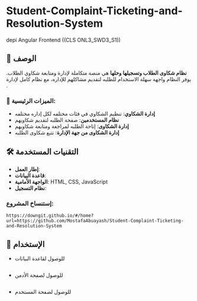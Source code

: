 # Student-Complaint-Ticketing-and-Resolution-System
depi Angular Frontend    ((CLS ONL3_SWD3_S1))

## 📖 الوصف

**نظام شكاوى الطلاب وتسجيلها وحلها** هي منصة متكاملة لإدارة ومتابعة شكاوي الطلاب. يوفر النظام واجهة سهلة الاستخدام للطلبه لتقديم مشاكلهم للإداره، مع نظام كامل لإدارة .

### 🎯 الميزات الرئيسية:

- **إدارة الشكاوي**: تنظيم الشكاوي في فئات مختلفه لكل إداره مختلفه
- **نظام المستخدمين**: صفحة الطلبه لتقديم شكاويهم
- **إدارة الشكاوى**: إتاحة الطلبه لمراجعة ومتابعة شكاويهم
- **إدارة الشكاوى من جهة الإدارة**: تتبع شكاوى الطلبه

## 🛠️ التقنيات المستخدمة 

- **إطار العمل**:
- **قاعدة البيانات**:
- **الواجهة الأمامية**: HTML, CSS, JavaScript
- **نظام التسجيل**:

### إستنساخ المشروع:

```
https://downgit.github.io/#/home?url=https://github.com/MostafaAbuayash/Student-Complaint-Ticketing-and-Resolution-System
```

## 📑 الإستخدام

- للوصول لقاعدة البيانات

```

```

- للوصول لصفحة الأدمن

```

```

- للوصول لصفحة المستخدم

```

```
